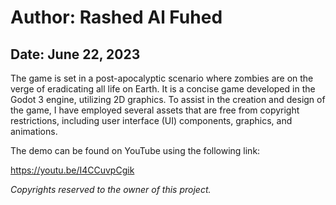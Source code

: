 # Author: Rashed Al Fuhed
## Date: June 22, 2023

The game is set in a post-apocalyptic scenario where zombies are on the verge of eradicating all life on Earth. It is a concise game developed in the Godot 3 engine, utilizing 2D graphics. To assist in the creation and design of the game, I have employed several assets that are free from copyright restrictions, including user interface (UI) components, graphics, and animations.

The demo can be found on YouTube using the following link: 

https://youtu.be/I4CCuvpCgik



_Copyrights reserved to the owner of this project._
